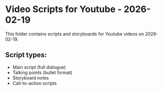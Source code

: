 # Video Scripts for Youtube - 2026-02-19

This folder contains scripts and storyboards for Youtube videos on 2026-02-19.

## Script types:
- Main script (full dialogue)
- Talking points (bullet format)
- Storyboard notes
- Call-to-action scripts
